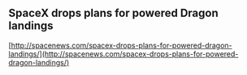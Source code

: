 ## SpaceX drops plans for powered Dragon landings
  
  [http://spacenews.com/spacex-drops-plans-for-powered-dragon-landings/](http://spacenews.com/spacex-drops-plans-for-powered-dragon-landings/)